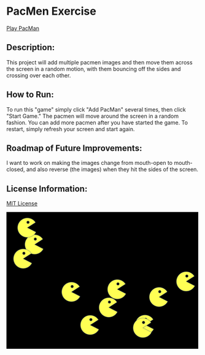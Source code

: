 # PacMen Exercise

<a class="dropdown-item" href="https://amandapadgett.github.io/PacMenExercise/">Play PacMan</a></li>

## Description:

This project will add multiple pacmen images and then move them across the screen in a random motion, with them bouncing off the sides and crossing over each other.

## How to Run:

To run this "game" simply click "Add PacMan" several times, then click "Start Game." The pacmen will move around the screen in a random fashion. You can add more pacmen after you have started the game. To restart, simply refresh your screen and start again.

## Roadmap of Future Improvements:

I want to work on making the images change from mouth-open to mouth-closed, and also reverse (the images) when they hit the sides of the screen.

## License Information:

<a href="https://github.com/amandapadgett/PacMenExercise/blob/main/LICENSE">MIT License</a>

<img src="https://github.com/amandapadgett/PacMenExercise/blob/main/PacMen_image.png" width="500" height="auto" />
